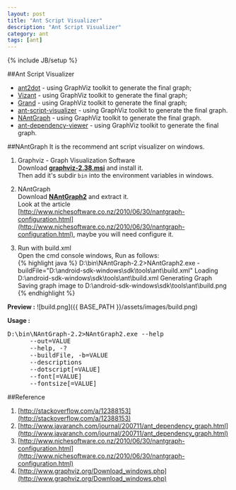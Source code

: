 ```yaml
---
layout: post
title: "Ant Script Visualizer"
description: "Ant Script Visualizer"
category: ant
tags: [ant]
---
```

{% include JB/setup %}

##Ant Script Visualizer
* [ant2dot][1] - using GraphViz toolkit to generate the final graph;
* [Vizant][2] - using GraphViz toolkit to generate the final graph;
* [Grand][3] - using GraphViz toolkit to generate the final graph;
* [ant-script-visualizer][4] - using GraphViz toolkit to generate the final graph.
* [NAntGraph][5] - using GraphViz toolkit to generate the final graph.
* [ant-dependency-viewer][6] - using GraphViz toolkit to generate the final graph.
<!-- more -->  

##NAntGraph
It is the recommend ant script visualizer on windows.       

1. Graphviz - Graph Visualization Software      
Download **[graphviz-2.38.msi](http://www.graphviz.org/pub/graphviz/stable/windows/graphviz-2.38.msi)** and install it.      
Then add it's subdir `bin` into the environment variables in windows.    


2. NAntGraph       
Download **[NAntGraph2](http://www.nichesoftware.co.nz/downloads/NAntGraph-2.2.zip)** and extract it.     
Look at the article    [http://www.nichesoftware.co.nz/2010/06/30/nantgraph-configuration.html](http://www.nichesoftware.co.nz/2010/06/30/nantgraph-configuration.html),     maybe you will need configure it.

3. Run with build.xml  
Open the cmd console windows, Run as follows:  
 {% highlight java %}
D:\bin\NAntGraph-2.2>NAntGraph2.exe -buildFile="D:\android-sdk-windows\sdk\tools\ant\build.xml"
Loading D:\android-sdk-windows\sdk\tools\ant\build.xml
Generating Graph
Saving graph image to D:\android-sdk-windows\sdk\tools\ant\build.png
{% endhighlight %}  


**Preview :**
![build.png]({{ BASE_PATH }}/assets/images/build.png)

**Usage :**
<pre>
D:\bin\NAntGraph-2.2>NAntGraph2.exe --help
      --out=VALUE
      --help, -?
      --buildFile, -b=VALUE
      --descriptions
      --dotscript[=VALUE]
      --font[=VALUE]
      --fontsize[=VALUE]
</pre>

##Reference
1. [http://stackoverflow.com/a/12388153](http://stackoverflow.com/a/12388153)
2. [http://www.javaranch.com/journal/200711/ant_dependency_graph.html](http://www.javaranch.com/journal/200711/ant_dependency_graph.html)
3. [http://www.nichesoftware.co.nz/2010/06/30/nantgraph-configuration.html](http://www.nichesoftware.co.nz/2010/06/30/nantgraph-configuration.html)
4. [http://www.graphviz.org/Download_windows.php](http://www.graphviz.org/Download_windows.php)

[1]: http://ant2dot.sourceforge.net/#what
[2]: http://vizant.sourceforge.net/
[3]: http://www.ggtools.net/grand/
[4]: http://code.google.com/p/ant-script-visualizer/ 
[5]: http://www.nichesoftware.co.nz/nantgraph.html
[6]: https://github.com/ajsquared/ant-dependency-viewer